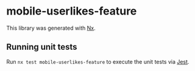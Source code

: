 # mobile-userlikes-feature

This library was generated with [Nx](https://nx.dev).

## Running unit tests

Run `nx test mobile-userlikes-feature` to execute the unit tests via [Jest](https://jestjs.io).
